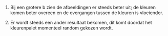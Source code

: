 1) Bij een grotere b zien de afbeeldingen er steeds beter uit; de kleuren komen beter overeen en de overgangen tussen de kleuren is vloeiender.

2) Er wordt steeds een ander resultaat bekomen, dit komt doordat het kleurenpalet momenteel random gekozen wordt.